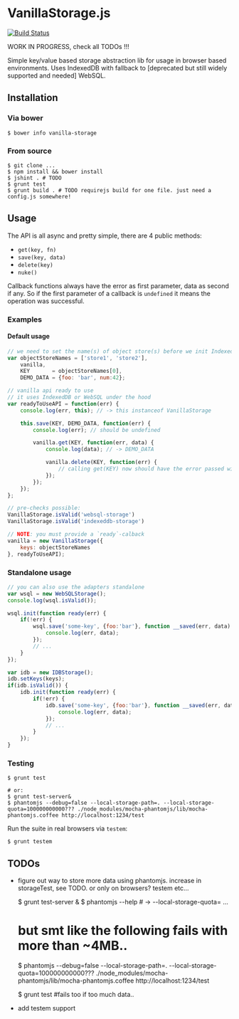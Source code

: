 # VanillaStorage.js #

[![Build Status](https://travis-ci.org/mwager/VanillaStorage.png?branch=master)](https://travis-ci.org/mwager/VanillaStorage)

WORK IN PROGRESS, check all TODOs !!!

Simple key/value based storage abstraction lib for usage in browser based environments. Uses IndexedDB with fallback to [deprecated but still widely supported and needed] WebSQL.

## Installation ##

### Via bower  ###

    $ bower info vanilla-storage

### From source  ###

    $ git clone ...
    $ npm install && bower install
    $ jshint . # TODO
    $ grunt test
    $ grunt build . # TODO requirejs build for one file. just need a config.js somewhere!

## Usage ##

The API is all async and pretty simple, there are 4 public methods:

* `get(key, fn)`
* `save(key, data)`
* `delete(key)`
* `nuke()`

Callback functions always have the error as first parameter, data as second if any. So if the first parameter of a callback is `undefined` it means the operation was successful.

### Examples ###

#### Default usage ####

```javascript
// we need to set the name(s) of object store(s) before we init IndexedDB
var objectStoreNames = ['store1', 'store2'],
    vanilla,
    KEY       = objectStoreNames[0],
    DEMO_DATA = {foo: 'bar', num:42};

// vanilla api ready to use
// it uses IndexedDB or WebSQL under the hood
var readyToUseAPI = function(err) {
    console.log(err, this); // -> this instanceof VanillaStorage

    this.save(KEY, DEMO_DATA, function(err) {
        console.log(err); // should be undefined

        vanilla.get(KEY, function(err, data) {
            console.log(data); // -> DEMO_DATA

            vanilla.delete(KEY, function(err) {
                // calling get(KEY) now should have the error passed with message not found
            });
        });
    });
};

// pre-checks possible:
VanillaStorage.isValid('websql-storage')
VanillaStorage.isValid('indexeddb-storage')

// NOTE: you must provide a `ready`-calback
vanilla = new VanillaStorage({
    keys: objectStoreNames
}, readyToUseAPI);
```

### Standalone usage  ###

```javascript
// you can also use the adapters standalone
var wsql = new WebSQLStorage();
console.log(wsql.isValid());

wsql.init(function ready(err) {
    if(!err) {
        wsql.save('some-key', {foo:'bar'}, function __saved(err, data) {
            console.log(err, data);
        });
        // ...
    }
});

var idb = new IDBStorage();
idb.setKeys(keys);
if(idb.isValid()) {
    idb.init(function ready(err) {
        if(!err) {
            idb.save('some-key', {foo:'bar'}, function __saved(err, data) {
                console.log(err, data);
            });
            // ...
        }
    });
}
```

### Testing ###

    $ grunt test

    # or:
    $ grunt test-server&
    $ phantomjs --debug=false --local-storage-path=. --local-storage-quota=100000000000??? ./node_modules/mocha-phantomjs/lib/mocha-phantomjs.coffee http://localhost:1234/test

Run the suite in real browsers via `testem`:

    $ grunt testem

## TODOs ##
* figure out way to store more data using phantomjs. increase in storageTest, see TODO. or only on browsers? testem etc...

    $ grunt test-server &
    $ phantomjs --help # -> --local-storage-quota=<val in KB> ...

    # but smt like the following fails with more than ~4MB..
    $ phantomjs --debug=false --local-storage-path=. --local-storage-quota=100000000000??? ./node_modules/mocha-phantomjs/lib/mocha-phantomjs.coffee http://localhost:1234/test

    $ grunt test #fails too if too much data..

* add testem support
